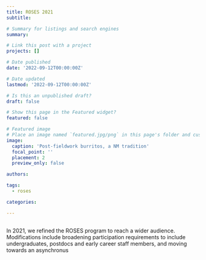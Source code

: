 ```yaml
---
title: ROSES 2021
subtitle: 

# Summary for listings and search engines
summary: 

# Link this post with a project
projects: []

# Date published
date: '2022-09-12T00:00:00Z'

# Date updated
lastmod: '2022-09-12T00:00:00Z'

# Is this an unpublished draft?
draft: false

# Show this page in the Featured widget?
featured: false

# Featured image
# Place an image named `featured.jpg/png` in this page's folder and customize its options here.
image:
  caption: 'Post-fieldwork burritos, a NM tradition'
  focal_point: ''
  placement: 2
  preview_only: false

authors:

tags:
  - roses

categories:

---
```


##


In 2021, we refined the ROSES program to reach a wider audience.  Modifications include broadening participation requirements to include undergraduates, postdocs and early career staff members, and moving towards an asynchronus 
